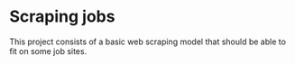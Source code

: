 # Scraping jobs
This project consists of a basic web scraping model that should be able to fit
on some job sites.
